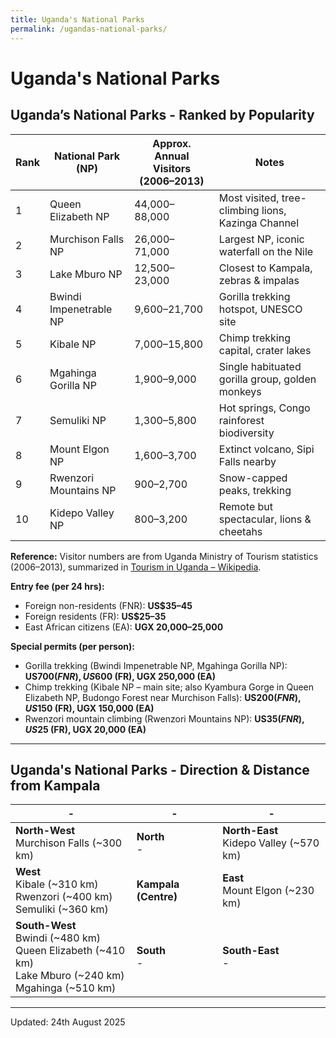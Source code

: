 ```yaml
---
title: Uganda's National Parks
permalink: /ugandas-national-parks/
---
```

# Uganda's National Parks

## Uganda’s National Parks - Ranked by Popularity

|Rank|National Park (NP)|Approx. Annual Visitors (2006–2013)|Notes|
|-|-|-|-|
|1|Queen Elizabeth NP|44,000–88,000|Most visited, tree-climbing lions, Kazinga Channel|
|2|Murchison Falls NP|26,000–71,000|Largest NP, iconic waterfall on the Nile|
|3|Lake Mburo NP|12,500–23,000|Closest to Kampala, zebras & impalas|
|4|Bwindi Impenetrable NP|9,600–21,700|Gorilla trekking hotspot, UNESCO site|
|5|Kibale NP|7,000–15,800|Chimp trekking capital, crater lakes|
|6|Mgahinga Gorilla NP|1,900–9,000|Single habituated gorilla group, golden monkeys|
|7|Semuliki NP|1,300–5,800|Hot springs, Congo rainforest biodiversity|
|8|Mount Elgon NP|1,600–3,700|Extinct volcano, Sipi Falls nearby|
|9|Rwenzori Mountains NP|900–2,700|Snow-capped peaks, trekking|
|10|Kidepo Valley NP|800–3,200|Remote but spectacular, lions & cheetahs|

**Reference:** Visitor numbers are from Uganda Ministry of Tourism statistics (2006–2013), summarized in [Tourism in Uganda – Wikipedia](https://en.wikipedia.org/wiki/Tourism_in_Uganda).

**Entry fee (per 24 hrs):**  
- Foreign non-residents (FNR): **US$35–45**  
- Foreign residents (FR): **US$25–35**  
- East African citizens (EA): **UGX 20,000–25,000**  

**Special permits (per person):**  
- Gorilla trekking (Bwindi Impenetrable NP, Mgahinga Gorilla NP): **US$700 (FNR), US$600 (FR), UGX 250,000 (EA)**  
- Chimp trekking (Kibale NP – main site; also Kyambura Gorge in Queen Elizabeth NP, Budongo Forest near Murchison Falls): **US$200 (FNR), US$150 (FR), UGX 150,000 (EA)**  
- Rwenzori mountain climbing (Rwenzori Mountains NP): **US$35 (FNR), US$25 (FR), UGX 20,000 (EA)**  

---

## Uganda's National Parks - Direction & Distance from Kampala

| - | - | - |
| - | - | - |
| **North-West**<br>Murchison Falls (~300 km) | **North**<br>- | **North-East**<br>Kidepo Valley (~570 km) |
| **West**<br>Kibale (~310 km)<br>Rwenzori (~400 km)<br>Semuliki (~360 km) | **Kampala (Centre)** | **East**<br>Mount Elgon (~230 km) |
| **South-West**<br>Bwindi (~480 km)<br>Queen Elizabeth (~410 km)<br>Lake Mburo (~240 km)<br>Mgahinga (~510 km) | **South**<br>- | **South-East**<br>- |

---

Updated: 24th August 2025
